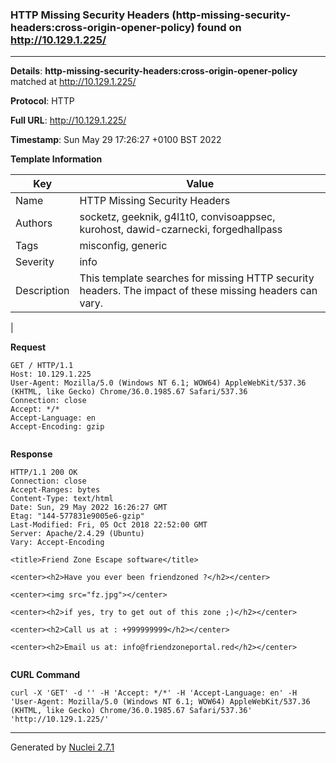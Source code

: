 ### HTTP Missing Security Headers (http-missing-security-headers:cross-origin-opener-policy) found on http://10.129.1.225/
---
**Details**: **http-missing-security-headers:cross-origin-opener-policy**  matched at http://10.129.1.225/

**Protocol**: HTTP

**Full URL**: http://10.129.1.225/

**Timestamp**: Sun May 29 17:26:27 +0100 BST 2022

**Template Information**

| Key | Value |
|---|---|
| Name | HTTP Missing Security Headers |
| Authors | socketz, geeknik, g4l1t0, convisoappsec, kurohost, dawid-czarnecki, forgedhallpass |
| Tags | misconfig, generic |
| Severity | info |
| Description | This template searches for missing HTTP security headers. The impact of these missing headers can vary.
 |

**Request**
```http
GET / HTTP/1.1
Host: 10.129.1.225
User-Agent: Mozilla/5.0 (Windows NT 6.1; WOW64) AppleWebKit/537.36 (KHTML, like Gecko) Chrome/36.0.1985.67 Safari/537.36
Connection: close
Accept: */*
Accept-Language: en
Accept-Encoding: gzip


```

**Response**
```http
HTTP/1.1 200 OK
Connection: close
Accept-Ranges: bytes
Content-Type: text/html
Date: Sun, 29 May 2022 16:26:27 GMT
Etag: "144-577831e9005e6-gzip"
Last-Modified: Fri, 05 Oct 2018 22:52:00 GMT
Server: Apache/2.4.29 (Ubuntu)
Vary: Accept-Encoding

<title>Friend Zone Escape software</title>

<center><h2>Have you ever been friendzoned ?</h2></center>

<center><img src="fz.jpg"></center>

<center><h2>if yes, try to get out of this zone ;)</h2></center>

<center><h2>Call us at : +999999999</h2></center>

<center><h2>Email us at: info@friendzoneportal.red</h2></center>


```


**CURL Command**
```
curl -X 'GET' -d '' -H 'Accept: */*' -H 'Accept-Language: en' -H 'User-Agent: Mozilla/5.0 (Windows NT 6.1; WOW64) AppleWebKit/537.36 (KHTML, like Gecko) Chrome/36.0.1985.67 Safari/537.36' 'http://10.129.1.225/'
```
---
Generated by [Nuclei 2.7.1](https://github.com/projectdiscovery/nuclei)